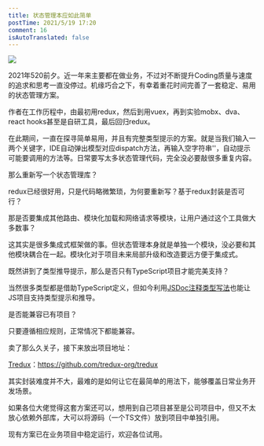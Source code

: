 ```yaml
---
title: 状态管理本应如此简单
postTime: 2021/5/19 17:20
comment: 16
isAutoTranslated: false
---
```

![](https://terry-su.github.io/assets/blogs/state-management-should-be-simple-like-this/ts-method.gif)


2021年520前夕。近一年来主要都在做业务，不过对不断提升Coding质量与速度的追求和思考一直没停过。机缘巧合之下，有幸着重花时间完善了一套稳定、易用的状态管理方案。

作者在工作历程中，由最初用redux，然后到用vuex，再到实验mobx、dva、react hooks甚至是自研工具，最后回归redux。

在此期间，一直在探寻简单易用，并且有完整类型提示的方案。就是当我们输入一两个关键字，IDE自动弹出模型对应dispatch方法，再输入空字符串''，自动提示可能要调用的方法等。日常要写太多状态管理代码，完全没必要敲很多重复内容。

那么重新写一个状态管理库？

redux已经很好用，只是代码略微繁琐，为何要重新写？基于redux封装是否可行？

那是否要集成其他路由、模块化加载和网络请求等模块，让用户通过这个工具做大多数事？

这其实是很多集成式框架做的事。但状态管理本身就是单独一个模块，没必要和其他模块耦合在一起。模块化对于项目未来局部升级和改造要远方便于集成式。

既然讲到了类型推导提示，那么是否只有TypeScript项目才能完美支持？

当然很多类型都是借助TypeScript定义，但如今利用[JSDoc注释类型写法](https://www.typescriptlang.org/docs/handbook/jsdoc-supported-types.html)也能让JS项目支持类型提示和推导。

是否能兼容已有项目？

只要遵循相应规则，正常情况下都能兼容。

卖了那么久关子，接下来放出项目地址：

[Tredux](https://github.com/tredux-org/tredux)：https://github.com/tredux-org/tredux

其实封装难度并不大，最难的是如何让它在最简单的用法下，能够覆盖日常业务开发场景。

如果各位大佬觉得这套方案还可以，想用到自己项目甚至是公司项目中，但又不太放心依赖外部库，大可以将源码（一个TS文件）放到项目中单独引用。

现有方案已在业务项目中稳定运行，欢迎各位试用。



